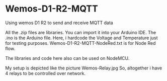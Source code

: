 # Wemos-D1-R2-MQTT
Using wemos D1 R2 to send and receive MQTT data

All the .zip files are libraries.  You can import it into your Arduino IDE.
The .ino is the Arduino file.  Here, i hardcode the Voltage and Temperature just for testing purposes.
Wemos-D1-R2-MQTT-NodeRed.txt is for Node Red flow.

The libraries and code here also can be used on NodeMCU.

My setup is depicted like the picture Wemos-Relay.jpg 
So, altogether i have 4 relays to be controlled over network.
